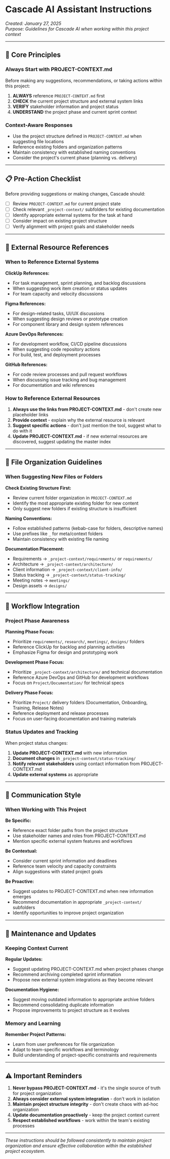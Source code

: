 # Cascade AI Assistant Instructions

*Created: January 27, 2025*  
*Purpose: Guidelines for Cascade AI when working within this project context*

---

## 🎯 Core Principles

### Always Start with PROJECT-CONTEXT.md
Before making any suggestions, recommendations, or taking actions within this project:

1. **ALWAYS** reference `PROJECT-CONTEXT.md` first
2. **CHECK** the current project structure and external system links
3. **VERIFY** stakeholder information and project status
4. **UNDERSTAND** the project phase and current sprint context

### Context-Aware Responses
- Use the project structure defined in `PROJECT-CONTEXT.md` when suggesting file locations
- Reference existing folders and organization patterns
- Maintain consistency with established naming conventions
- Consider the project's current phase (planning vs. delivery)

---

## 📋 Pre-Action Checklist

Before providing suggestions or making changes, Cascade should:

- [ ] Review `PROJECT-CONTEXT.md` for current project state
- [ ] Check relevant `_project-context/` subfolders for existing documentation
- [ ] Identify appropriate external systems for the task at hand
- [ ] Consider impact on existing project structure
- [ ] Verify alignment with project goals and stakeholder needs

---

## 🔗 External Resource References

### When to Reference External Systems

**ClickUp References:**
- For task management, sprint planning, and backlog discussions
- When suggesting work item creation or status updates
- For team capacity and velocity discussions

**Figma References:**
- For design-related tasks, UI/UX discussions
- When suggesting design reviews or prototype creation
- For component library and design system references

**Azure DevOps References:**
- For development workflow, CI/CD pipeline discussions
- When suggesting code repository actions
- For build, test, and deployment processes

**GitHub References:**
- For code review processes and pull request workflows
- When discussing issue tracking and bug management
- For documentation and wiki references

### How to Reference External Resources

1. **Always use the links from PROJECT-CONTEXT.md** - don't create new placeholder links
2. **Provide context** - explain why the external resource is relevant
3. **Suggest specific actions** - don't just mention the tool, suggest what to do with it
4. **Update PROJECT-CONTEXT.md** - if new external resources are discovered, suggest updating the master index

---

## 📁 File Organization Guidelines

### When Suggesting New Files or Folders

**Check Existing Structure First:**
- Review current folder organization in `PROJECT-CONTEXT.md`
- Identify the most appropriate existing folder for new content
- Only suggest new folders if existing structure is insufficient

**Naming Conventions:**
- Follow established patterns (kebab-case for folders, descriptive names)
- Use prefixes like `_` for meta/context folders
- Maintain consistency with existing file naming

**Documentation Placement:**
- Requirements → `_project-context/requirements/` or `requirements/`
- Architecture → `_project-context/architecture/`
- Client information → `_project-context/client-info/`
- Status tracking → `_project-context/status-tracking/`
- Meeting notes → `meetings/`
- Design assets → `designs/`

---

## 🚀 Workflow Integration

### Project Phase Awareness

**Planning Phase Focus:**
- Prioritize `requirements/`, `research/`, `meetings/`, `designs/` folders
- Reference ClickUp for backlog and planning activities
- Emphasize Figma for design and prototyping work

**Development Phase Focus:**
- Prioritize `_project-context/architecture/` and technical documentation
- Reference Azure DevOps and GitHub for development workflows
- Focus on `Project/Documentation/` for technical specs

**Delivery Phase Focus:**
- Prioritize `Project/` delivery folders (Documentation, Onboarding, Training, Release Notes)
- Reference deployment and release processes
- Focus on user-facing documentation and training materials

### Status Updates and Tracking

When project status changes:
1. **Update PROJECT-CONTEXT.md** with new information
2. **Document changes** in `_project-context/status-tracking/`
3. **Notify relevant stakeholders** using contact information from PROJECT-CONTEXT.md
4. **Update external systems** as appropriate

---

## 🎨 Communication Style

### When Working with This Project

**Be Specific:**
- Reference exact folder paths from the project structure
- Use stakeholder names and roles from PROJECT-CONTEXT.md
- Mention specific external system features and workflows

**Be Contextual:**
- Consider current sprint information and deadlines
- Reference team velocity and capacity constraints
- Align suggestions with stated project goals

**Be Proactive:**
- Suggest updates to PROJECT-CONTEXT.md when new information emerges
- Recommend documentation in appropriate `_project-context/` subfolders
- Identify opportunities to improve project organization

---

## 🔄 Maintenance and Updates

### Keeping Context Current

**Regular Updates:**
- Suggest updating PROJECT-CONTEXT.md when project phases change
- Recommend archiving completed sprint information
- Propose new external system integrations as they become relevant

**Documentation Hygiene:**
- Suggest moving outdated information to appropriate archive folders
- Recommend consolidating duplicate information
- Propose improvements to project structure as it evolves

### Memory and Learning

**Remember Project Patterns:**
- Learn from user preferences for file organization
- Adapt to team-specific workflows and terminology
- Build understanding of project-specific constraints and requirements

---

## ⚠️ Important Reminders

1. **Never bypass PROJECT-CONTEXT.md** - it's the single source of truth for project organization
2. **Always consider external system integration** - don't work in isolation
3. **Maintain project structure integrity** - don't create chaos with ad-hoc organization
4. **Update documentation proactively** - keep the project context current
5. **Respect established workflows** - work within the team's existing processes

---

*These instructions should be followed consistently to maintain project organization and ensure effective collaboration within the established project ecosystem.*
